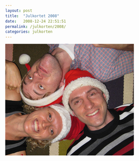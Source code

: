 ```yaml
---
layout: post
title:  "Julkortet 2008"
date:   2008-12-24 22:51:51
permalink: /julkorten/2008/
categories: julkorten
---
```


![Julkortet 2008](/img/julkorten/2008/julkort.jpg)
